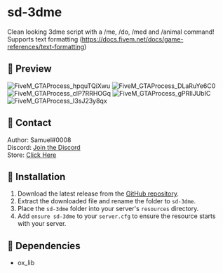 # sd-3dme

Clean looking 3dme script with a /me, /do, /med and /animal command! Supports text formatting (https://docs.fivem.net/docs/game-references/text-formatting)

## 🎥 Preview
![FiveM_GTAProcess_hpquTQiXwu](https://github.com/user-attachments/assets/b8732c51-9396-4abe-9318-e775a52ca683)
![FiveM_GTAProcess_DLaRuYe6C0](https://github.com/user-attachments/assets/71156cf8-f405-4652-95e6-dff44fc29537)
![FiveM_GTAProcess_cIP7RRHOGq](https://github.com/user-attachments/assets/f27d993f-3545-4406-b7f7-88889225f314)
![FiveM_GTAProcess_gPRIlJUbIC](https://github.com/user-attachments/assets/e658fade-0b18-4db9-a37e-b8f319647ce4)
![FiveM_GTAProcess_I3sJ23y8qx](https://github.com/user-attachments/assets/7913ff55-9939-450e-a2fc-45bca5404585)



## 🔔 Contact

Author: Samuel#0008  
Discord: [Join the Discord](https://discord.gg/FzPehMQaBQ)  
Store: [Click Here](https://fivem.samueldev.shop)

## 💾 Installation

1. Download the latest release from the [GitHub repository](https://github.com/Samuels-Development/sd-3dme/releases).
2. Extract the downloaded file and rename the folder to `sd-3dme`.
3. Place the `sd-3dme` folder into your server's `resources` directory.
4. Add `ensure sd-3dme` to your `server.cfg` to ensure the resource starts with your server.

## 📖 Dependencies
- ox_lib
